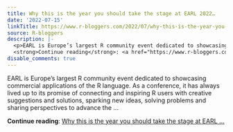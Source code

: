 ```yaml
---
title: Why this is the year you should take the stage at EARL 2022…
date: '2022-07-15'
linkTitle: https://www.r-bloggers.com/2022/07/why-this-is-the-year-you-should-take-the-stage-at-earl-2022/
source: R-bloggers
description: |-
  <p>EARL is Europe’s largest R community event dedicated to showcasing commercial applications of the R language. As a conference, it has always lived up to its promise of connecting and inspiring R users with creative suggestions and solutions, sparking new ideas, solving problems and sharing perspectives to advance the ...</p>
  <strong>Continue reading</strong>: <a href="https://www.r-bloggers.com/2022/07/why-this-is-the-year-you-should-take-the-stage-at-earl-2022/">Why this is the year you should take the stage at EARL ...
disable_comments: true
---
```

<p>EARL is Europe’s largest R community event dedicated to showcasing commercial applications of the R language. As a conference, it has always lived up to its promise of connecting and inspiring R users with creative suggestions and solutions, sparking new ideas, solving problems and sharing perspectives to advance the ...</p>
<strong>Continue reading</strong>: <a href="https://www.r-bloggers.com/2022/07/why-this-is-the-year-you-should-take-the-stage-at-earl-2022/">Why this is the year you should take the stage at EARL ...